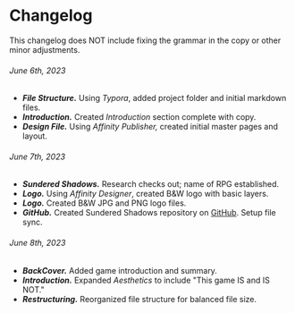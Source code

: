 # Changelog

This changelog does NOT include fixing the grammar in the copy or other minor adjustments.

###### June 6th, 2023

- ***File Structure.*** Using *Typora*, added project folder and initial markdown files.
- ***Introduction.*** Created *Introduction* section complete with copy.
- ***Design File.*** Using *Affinity Publisher,* created initial master pages and layout.

###### June 7th, 2023

- ***Sundered Shadows.*** Research checks out; name of RPG established.
- ***Logo.*** Using *Affinity Designer*, created B&W logo with basic layers.
- ***Logo.*** Created B&W JPG and PNG logo files.
- ***GitHub.*** Created Sundered Shadows repository on [GitHub](https://github.com/OldManUmby/Sundered-Shadows). Setup file sync.

###### June 8th, 2023

- ***BackCover.*** Added game introduction and summary.
- ***Introduction.*** Expanded *Aesthetics* to include "This game IS and IS NOT."
- ***Restructuring.*** Reorganized file structure for balanced file size.
